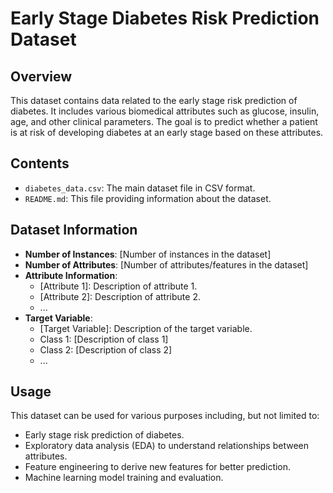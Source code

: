 # Early Stage Diabetes Risk Prediction Dataset

## Overview
This dataset contains data related to the early stage risk prediction of diabetes. It includes various biomedical attributes such as glucose, insulin, age, and other clinical parameters. The goal is to predict whether a patient is at risk of developing diabetes at an early stage based on these attributes.

## Contents
- `diabetes_data.csv`: The main dataset file in CSV format.
- `README.md`: This file providing information about the dataset.

## Dataset Information
- **Number of Instances**: [Number of instances in the dataset]
- **Number of Attributes**: [Number of attributes/features in the dataset]
- **Attribute Information**:
  - [Attribute 1]: Description of attribute 1.
  - [Attribute 2]: Description of attribute 2.
  - ...
- **Target Variable**:
  - [Target Variable]: Description of the target variable.
  - Class 1: [Description of class 1]
  - Class 2: [Description of class 2]
  - ...

## Usage
This dataset can be used for various purposes including, but not limited to:
- Early stage risk prediction of diabetes.
- Exploratory data analysis (EDA) to understand relationships between attributes.
- Feature engineering to derive new features for better prediction.
- Machine learning model training and evaluation.


